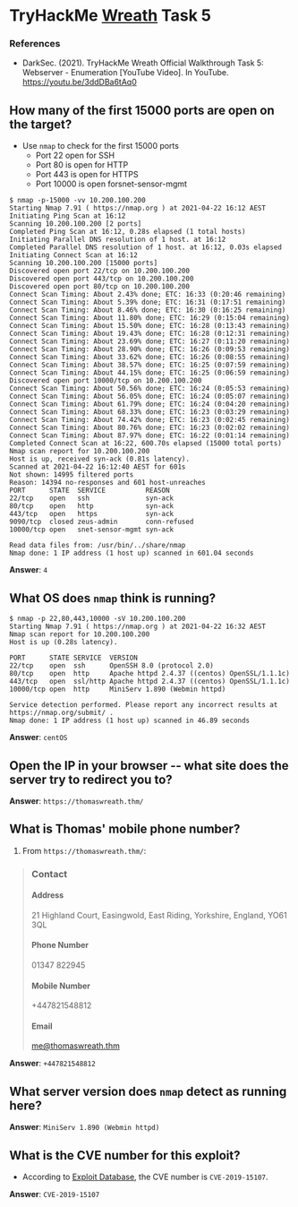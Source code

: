 # TryHackMe [Wreath](https://www.tryhackme.com/room/wreath) Task 5
### References
* DarkSec. (2021). TryHackMe Wreath Official Walkthrough Task 5: Webserver - Enumeration [YouTube Video]. In YouTube. https://youtu.be/3ddDBa6tAq0
## How many of the first 15000 ports are open on the target?
* Use `nmap` to check for the first 15000 ports
  * Port 22 open for SSH
  * Port 80 is open for HTTP
  * Port 443 is open for HTTPS
  * Port 10000 is open forsnet-sensor-mgmt
```
$ nmap -p-15000 -vv 10.200.100.200
Starting Nmap 7.91 ( https://nmap.org ) at 2021-04-22 16:12 AEST
Initiating Ping Scan at 16:12
Scanning 10.200.100.200 [2 ports]
Completed Ping Scan at 16:12, 0.28s elapsed (1 total hosts)
Initiating Parallel DNS resolution of 1 host. at 16:12
Completed Parallel DNS resolution of 1 host. at 16:12, 0.03s elapsed
Initiating Connect Scan at 16:12
Scanning 10.200.100.200 [15000 ports]
Discovered open port 22/tcp on 10.200.100.200
Discovered open port 443/tcp on 10.200.100.200
Discovered open port 80/tcp on 10.200.100.200
Connect Scan Timing: About 2.43% done; ETC: 16:33 (0:20:46 remaining)
Connect Scan Timing: About 5.39% done; ETC: 16:31 (0:17:51 remaining)
Connect Scan Timing: About 8.46% done; ETC: 16:30 (0:16:25 remaining)
Connect Scan Timing: About 11.80% done; ETC: 16:29 (0:15:04 remaining)
Connect Scan Timing: About 15.50% done; ETC: 16:28 (0:13:43 remaining)
Connect Scan Timing: About 19.43% done; ETC: 16:28 (0:12:31 remaining)
Connect Scan Timing: About 23.69% done; ETC: 16:27 (0:11:20 remaining)
Connect Scan Timing: About 28.90% done; ETC: 16:26 (0:09:53 remaining)
Connect Scan Timing: About 33.62% done; ETC: 16:26 (0:08:55 remaining)
Connect Scan Timing: About 38.57% done; ETC: 16:25 (0:07:59 remaining)
Connect Scan Timing: About 44.15% done; ETC: 16:25 (0:06:59 remaining)
Discovered open port 10000/tcp on 10.200.100.200
Connect Scan Timing: About 50.56% done; ETC: 16:24 (0:05:53 remaining)
Connect Scan Timing: About 56.05% done; ETC: 16:24 (0:05:07 remaining)
Connect Scan Timing: About 61.79% done; ETC: 16:24 (0:04:20 remaining)
Connect Scan Timing: About 68.33% done; ETC: 16:23 (0:03:29 remaining)
Connect Scan Timing: About 74.42% done; ETC: 16:23 (0:02:45 remaining)
Connect Scan Timing: About 80.76% done; ETC: 16:23 (0:02:02 remaining)
Connect Scan Timing: About 87.97% done; ETC: 16:22 (0:01:14 remaining)
Completed Connect Scan at 16:22, 600.70s elapsed (15000 total ports)
Nmap scan report for 10.200.100.200
Host is up, received syn-ack (0.81s latency).
Scanned at 2021-04-22 16:12:40 AEST for 601s
Not shown: 14995 filtered ports
Reason: 14394 no-responses and 601 host-unreaches
PORT      STATE  SERVICE          REASON
22/tcp    open   ssh              syn-ack
80/tcp    open   http             syn-ack
443/tcp   open   https            syn-ack
9090/tcp  closed zeus-admin       conn-refused
10000/tcp open   snet-sensor-mgmt syn-ack

Read data files from: /usr/bin/../share/nmap
Nmap done: 1 IP address (1 host up) scanned in 601.04 seconds
```
**Answer**: `4`
## What OS does `nmap` think is running?
```
$ nmap -p 22,80,443,10000 -sV 10.200.100.200
Starting Nmap 7.91 ( https://nmap.org ) at 2021-04-22 16:32 AEST
Nmap scan report for 10.200.100.200
Host is up (0.28s latency).

PORT      STATE SERVICE  VERSION
22/tcp    open  ssh      OpenSSH 8.0 (protocol 2.0)
80/tcp    open  http     Apache httpd 2.4.37 ((centos) OpenSSL/1.1.1c)
443/tcp   open  ssl/http Apache httpd 2.4.37 ((centos) OpenSSL/1.1.1c)
10000/tcp open  http     MiniServ 1.890 (Webmin httpd)

Service detection performed. Please report any incorrect results at https://nmap.org/submit/ .
Nmap done: 1 IP address (1 host up) scanned in 46.89 seconds
```
**Answer**: `centOS`
## Open the IP in your browser -- what site does the server try to redirect you to?
**Answer**: `https://thomaswreath.thm/`
## What is Thomas' mobile phone number?
1. From `https://thomaswreath.thm/`:
> ### Contact
> #### Address
> 21 Highland Court,
> Easingwold,
> East Riding,
> Yorkshire,
> England,
> YO61 3QL
> 
> #### Phone Number
> 01347 822945
> 
> #### Mobile Number
> +447821548812
> 
> #### Email
> me@thomaswreath.thm

**Answer**: `+447821548812`
## What server version does `nmap` detect as running here?
**Answer**: `MiniServ 1.890 (Webmin httpd)`
## What is the CVE number for this exploit?
* According to [Exploit Database](https://www.exploit-db.com/exploits/47230), the CVE number is `CVE-2019-15107`.

**Answer**: `CVE-2019-15107`

